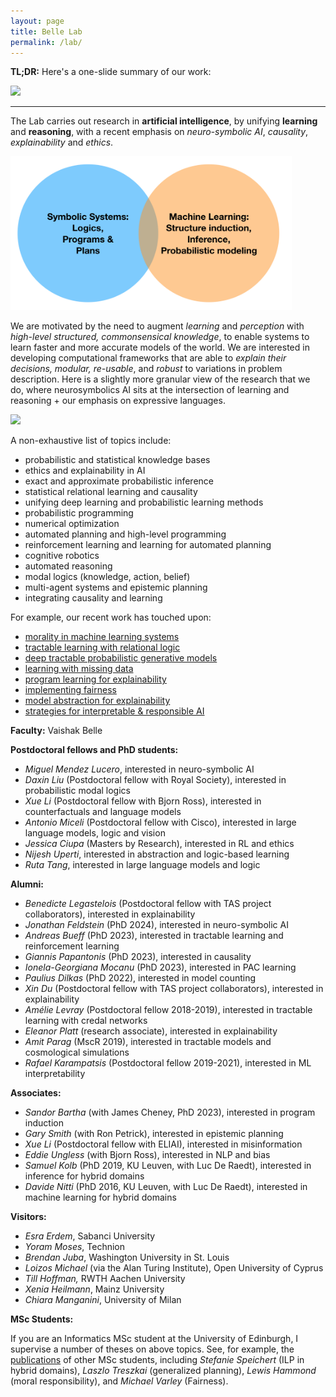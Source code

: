 ```yaml
---
layout: page
title: Belle Lab
permalink: /lab/
---
```


**TL;DR:** Here's a one-slide summary of our work:

<img src="/slide.png" width="450"> 

---



The Lab carries out research in **artificial intelligence**, by unifying **learning** and **reasoning**, with a recent emphasis on _neuro-symbolic AI_, _causality_, *explainability* and *ethics*. 

<img src="/uni.png" width="450"> 

We are motivated by the need to augment _learning_ and _perception_ with _high-level structured, commonsensical knowledge_, to enable systems to learn faster and more accurate models of the world. We are interested in developing computational frameworks that are able to _explain their decisions, modular, re-usable_, and _robust_ to variations in problem description. Here is a slightly more granular view of the research that we do, where  neurosymbolics AI sits at the intersection of learning and reasoning + our emphasis  on expressive languages.

<img src="/nesy.png" width="450">  


A non-exhaustive list of topics include:

*   probabilistic and statistical knowledge bases
*   ethics and explainability in AI 
*   exact and approximate probabilistic inference
*   statistical relational learning and causality
*   unifying deep learning and probabilistic learning methods
*   probabilistic programming
*   numerical optimization
*   automated planning and high-level programming
*   reinforcement learning and learning for automated planning
*   cognitive robotics
*   automated reasoning
*   modal logics (knowledge, action, belief)
*   multi-agent systems and epistemic planning
*   integrating causality and learning 

For example, our recent work has touched upon: 

*   [morality in machine learning systems](https://arxiv.org/pdf/1810.03736) 
*   [tractable learning with relational logic](/attachments/pacfol.pdf) 
*   [deep tractable probabilistic generative models](https://arxiv.org/pdf/1807.05464) 
*   [learning with missing data](https://arxiv.org/pdf/1901.05847)
*   [program learning for explainability](/attachments/ilp2019.pdf) 
*   [implementing fairness](https://arxiv.org/abs/1905.07026)
*   [model abstraction for explainability](https://arxiv.org/pdf/1810.02434) 
*   [strategies for interpretable & responsible AI](/attachments/biochem.pdf) 


**Faculty:** Vaishak Belle 

**Postdoctoral fellows and PhD students:**



*   _Miguel Mendez Lucero_, interested in neuro-symbolic AI
*   _Daxin Liu_ (Postdoctoral fellow with Royal Society), interested in probabilistic modal logics
*   _Xue Li_ (Postdoctoral fellow with Bjorn Ross), interested in counterfactuals and language models
*   _Antonio Miceli_ (Postdoctoral fellow with Cisco), interested in large language models, logic and vision
*   _Jessica Ciupa_ (Masters by Research), interested in RL and ethics 
*   _Nijesh Uperti_, interested in abstraction and logic-based learning
*   _Ruta Tang_, interested in large language models and logic 



**Alumni:**

*   _Benedicte Legastelois_ (Postdoctoral fellow with TAS project collaborators), interested in explainability
*   _Jonathan Feldstein_ (PhD 2024), interested in neuro-symbolic AI
*   _Andreas Bueff_ (PhD 2023), interested in tractable learning and reinforcement learning
*   _Giannis Papantonis_ (PhD 2023), interested in causality
*   _Ionela-Georgiana Mocanu_ (PhD 2023), interested in PAC learning
*   _Paulius Dilkas_ (PhD 2022), interested in model counting 
*   _Xin Du_ (Postdoctoral fellow with TAS project collaborators), interested in explainability 
*   _Amélie Levray_ (Postdoctoral fellow 2018-2019), interested in tractable learning with credal networks
*   _Eleanor Platt_ (research associate), interested in explainability 
*   _Amit Parag_ (MscR 2019), interested in tractable models and cosmological simulations  
*   _Rafael Karampatsis_ (Postdoctoral fellow 2019-2021), interested in ML interpretability 

**Associates:** 

*   _Sandor Bartha_ (with James Cheney, PhD 2023), interested in program induction
*   _Gary Smith_ (with Ron Petrick), interested in epistemic planning
*   _Xue Li_ (Postdoctoral fellow with ELIAI), interested in misinformation   
*   _Eddie Ungless_ (with Bjorn Ross), interested in NLP and bias
*   _Samuel Kolb_ (PhD 2019, KU Leuven, with Luc De Raedt), interested in inference for hybrid domains
*   _Davide Nitti_ (PhD 2016, KU Leuven, with Luc De Raedt), interested in machine learning for hybrid domains





**Visitors:**

*   _Esra Erdem_, Sabanci University
*   _Yoram Moses_, Technion
*   _Brendan Juba_, Washington University in St. Louis
*   _Loizos Michael_ (via the Alan Turing Institute), Open University of Cyprus
*   _Till Hoffman,_ RWTH Aachen University
*   _Xenia Heilmann_, Mainz University
*   _Chiara Manganini_, University of Milan 


**MSc Students:** 

If you are an Informatics MSc student at the University of Edinburgh, I supervise a number of theses on above topics. See, for example, the [publications](/papers) of other MSc students, including _Stefanie Speichert_ (ILP in hybrid domains), _Laszlo Treszkai_ (generalized planning), _Lewis Hammond_ (moral responsibility), and _Michael Varley_ (Fairness).
